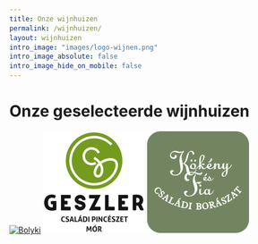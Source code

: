 ```yaml
---
title: Onze wijnhuizen
permalink: /wijnhuizen/
layout: wijnhuizen
intro_image: "images/logo-wijnen.png"
intro_image_absolute: false
intro_image_hide_on_mobile: false
---
```


# Onze geselecteerde wijnhuizen

[![Bolyki](/images/features/Bolyki.jpg)](/bolyki/)
[![Geszler](/images/features/Geszler.png)](/geszler/)
[![Kokeny](/images/features/Kokeny.png)](/kokeny/)
<br/>
<br/>
